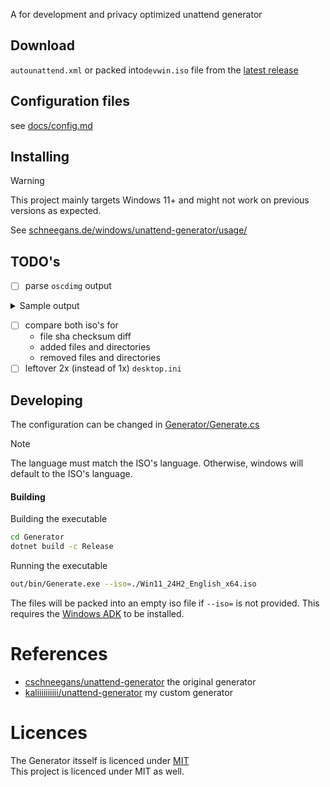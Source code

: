 A for development and privacy optimized unattend generator

## Download
`autounattend.xml` or packed into`devwin.iso` file from the [latest release](https://github.com/kaliiiiiiiiii/dev-unattend-generator/releases/latest)

## Configuration files
see [docs/config.md](docs/config.md)

## Installing
> [!WARNING]  
> This project mainly targets Windows 11+ and might not work on previous versions as expected.

See [schneegans.de/windows/unattend-generator/usage/](https://schneegans.de/windows/unattend-generator/usage/)

## TODO's
- [ ] parse `oscdimg` output

<details>
<summary>Sample output</summary>

```
OSCDIMG 2.56 CD-ROM and DVD-ROM Premastering Utility
Copyright (C) Microsoft, 1993-2012. All rights reserved.
Licensed only for producing Microsoft authorized content.


Scanning source tree
Scanning source tree complete (969 files in 95 directories)

Computing directory information complete

Image file is 5818810368 bytes (before optimization)

Writing 969 files in 95 directories to D:\data\projects\dev-unattend-generator\out\devwin.iso


Storage optimization saved 25 files, 14342144 bytes (1% of image)

After optimization, image file is 5806698496 bytes
Space saved because of embedding, sparseness or optimization = 14342144
```

</details>

- [ ] compare both iso's for
    - file sha checksum diff
    - added files and directories
    - removed files and directories
- [ ] leftover 2x (instead of 1x) `desktop.ini`

## Developing
The configuration can be changed in [Generator/Generate.cs](https://github.com/kaliiiiiiiiii/dev-unattend-generator/blob/v0.0.0.0.4/Generator/Generate.cs#L30-L133)

> [!Note]  
> The language must match the ISO's language. Otherwise, windows will default to the ISO's language.


#### Building
Building the executable
```bash
cd Generator
dotnet build -c Release
```

Running the executable
```bash
out/bin/Generate.exe --iso=./Win11_24H2_English_x64.iso
```
The files will be packed into an empty iso file if `--iso=` is not provided. This requires the [Windows ADK](https://learn.microsoft.com/en-us/windows-hardware/get-started/adk-install) to be installed.

# References
- [cschneegans/unattend-generator](https://github.com/cschneegans/unattend-generator) the original generator
- [kaliiiiiiiiii/unattend-generator](https://github.com/kaliiiiiiiiii/unattend-generator) my custom generator

# Licences

The Generator itsself is licenced under [MIT](https://github.com/kaliiiiiiiiii/unattend-generator) \
This project is licenced under MIT as well.